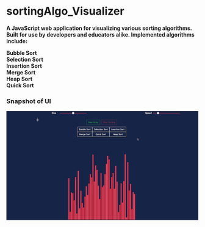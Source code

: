 # sortingAlgo_Visualizer

<b>A JavaScript web application for visualizing various sorting algorithms. Built for use by developers and educators alike. Implemented algorithms include:</b>

<b>Bubble Sort</b><br>
<b>Selection Sort</b><br>
<b>Insertion Sort</b><br>
<b>Merge Sort</b><br>
<b>Heap Sort</b><br>
<b>Quick Sort</b><br>

<h3>Snapshot of UI</h3>
<img src=" https://github.com/shaili12/sortingAlgo_Visualizer/blob/master/preview/Screenshot%202022-11-15%20at%208.10.26%20PM.png">
